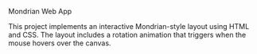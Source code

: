 Mondrian Web App

This project implements an interactive Mondrian-style layout using HTML and CSS. The layout includes a rotation animation that triggers when the mouse hovers over the canvas.
